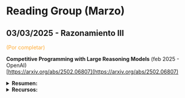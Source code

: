 # Reading Group (Marzo)

## 03/03/2025 - Razonamiento III 

<font color="#fa3">(Por completar)</font>

**Competitive Programming with Large Reasoning Models** (feb 2025 - OpenAI)  
[https://arxiv.org/abs/2502.06807](https://arxiv.org/abs/2502.06807)  

<details markdown="1">
<summary><strong>Resumen:</strong></summary>

*Key points:* 

  * Aprendizaje por refuerzo (*reinforcement learning*)    

Este estudio demuestra que el uso de aprendizaje por refuerzo (*reinforcement learning*) en modelos de lenguaje de gran tamaño mejora significativamente el rendimiento en tareas complejas de programación y razonamiento.

</details>

<!-- ToDo
  <details markdown="1">
  <summary><strong>Referencias relevantes: </strong></summary>
    
  <br>
  
  </details>

  <details arkdown="1">
  <summary><strong>Otros papers:</strong></summary>

  <br>

  </details>
-->

<details markdown="1">
<summary><strong>Recursos:</strong></summary>

* Test Time Scaling/Test Time Compute: Análisis de la literatura reciente (feb2025 - Discover IA - YouTube)  
  [https://www.youtube.com/watch?v=uqCoR_1jZPI](https://www.youtube.com/watch?v=uqCoR_1jZPI)  
  **Descripción**: Video que analiza distintos papers en el campo, desde modelos basados en PRM (*Process Review Models*) hasta los últimos modelos recurrentes que razonan en el espacio latente.
  

</details>



